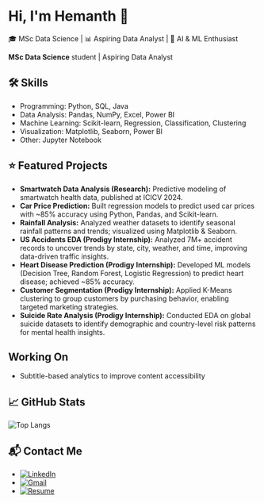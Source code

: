 

# Hi, I'm Hemanth 👋
🎓 MSc Data Science | 📊 Aspiring Data Analyst | 🤖 AI & ML Enthusiast

**MSc Data Science** student | Aspiring Data Analyst  

## 🛠️ Skills
- Programming: Python, SQL, Java  
- Data Analysis: Pandas, NumPy, Excel, Power BI  
- Machine Learning: Scikit-learn, Regression, Classification, Clustering  
- Visualization: Matplotlib, Seaborn, Power BI  
- Other:  Jupyter Notebook  



## ⭐ Featured Projects

- **Smartwatch Data Analysis (Research):** Predictive modeling of smartwatch health data, published at ICICV 2024.  
- **Car Price Prediction:** Built regression models to predict used car prices with ~85% accuracy using Python, Pandas, and Scikit-learn.  
- **Rainfall Analysis:** Analyzed weather datasets to identify seasonal rainfall patterns and trends; visualized using Matplotlib & Seaborn.  
- **US Accidents EDA (Prodigy Internship):** Analyzed 7M+ accident records to uncover trends by state, city, weather, and time, improving data-driven traffic insights.  
- **Heart Disease Prediction (Prodigy Internship):** Developed ML models (Decision Tree, Random Forest, Logistic Regression) to predict heart disease; achieved ~85% accuracy.  
- **Customer Segmentation (Prodigy Internship):** Applied K-Means clustering to group customers by purchasing behavior, enabling targeted marketing strategies.  
- **Suicide Rate Analysis (Prodigy Internship):** Conducted EDA on global suicide datasets to identify demographic and country-level risk patterns for mental health insights.  


##  Working On
- Subtitle-based analytics to improve content accessibility
  
## 📈 GitHub Stats

![Top Langs](https://github-readme-stats.vercel.app/api/top-langs/?username=Hemanth0104&layout=compact&theme=tokyonight)

## 📬 Contact Me  

- [![LinkedIn](https://img.shields.io/badge/LinkedIn-0A66C2?style=flat&logo=linkedin&logoColor=white)](https://www.linkedin.com/in/hemanth-pusuluri-47a618220/)  
- [![Gmail](https://img.shields.io/badge/Email-D14836?style=flat&logo=gmail&logoColor=white)](mailto:hemanthpusuluri2002@gmail.com)  
- [![Resume](https://img.shields.io/badge/Resume-4285F4?style=flat&logo=googledrive&logoColor=white)](https://drive.google.com/file/d/18R-eytVj-6cnOzcMEKIcPxtCwfTvLvlJ/view?usp=sharing)  

